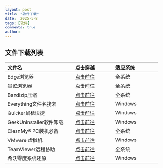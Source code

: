 ```yaml
---
layout: post
title: "软件下载"
date:  2025-5-8
tags: [软件]
comments: true
author: 
---
```


<!-- more -->

## 文件下载列表

| 文件名 <img width=200/>| 点击穿越 <img width=100/>| 适应系统<img width=100/> |
| :-----| :---- | :---- |
| Edge浏览器 |  <a href="https://www.microsoft.com/zh-cn/edge/download?form=EDGEAB">点击前往</a>  | 全系统 |
| 谷歌浏览器 |  <a href="https://www.google.com/chrome">点击前往</a>  | 全系统 |
| Bandizip压缩 |  <a href="https://www.bandisoft.com">点击前往</a>  | 全系统 |
| Everything文件名搜索 |  <a href="https://www.voidtools.com">点击前往</a>  | Windows |
| Quicker鼠标快捷 |  <a href="https://getquicker.net">点击前往</a>  | Windows |
| GeekUninstaller软件卸载 |  <a href="https://geekuninstaller.com">点击前往</a>  | Windows |
| CleanMy® PC装机必备 |  <a href="https://macpaw.com/cleanmypc">点击前往</a>  | 全系统 |
| VMware 虚拟机 | <a href="https://www.vmware.com/products/desktop-hypervisor/workstation-and-fusion">点击前往</a> | Windows |
| TeamViewer远程协助 | <a href="https://www.teamviewer.cn/cn/download">点击前往</a> | 全系统 |
| 希沃零度系统还原 | <a href="https://www.ilanzou.com/s/na1Z0iPl">点击前往</a> | Windows |
